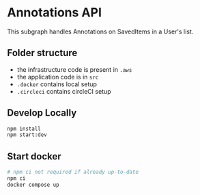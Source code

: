 # Annotations API

This subgraph handles Annotations on SavedItems in a User's list.

## Folder structure

- the infrastructure code is present in `.aws`
- the application code is in `src`
- `.docker` contains local setup
- `.circleci` contains circleCI setup

## Develop Locally

```bash
npm install
npm start:dev
```

## Start docker

```bash
# npm ci not required if already up-to-date
npm ci
docker compose up
```
